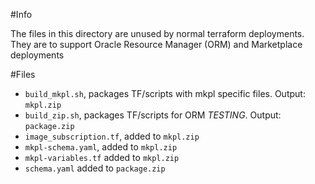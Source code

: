 #Info

The files in this directory are unused by normal terraform deployments. They are
to support Oracle Resource Manager (ORM) and Marketplace deployments

#Files
- `build_mkpl.sh`, packages TF/scripts with mkpl specific files. Output: `mkpl.zip`
- `build_zip.sh`, packages TF/scripts for ORM *TESTING*. Output: `package.zip`
- `image_subscription.tf`, added to `mkpl.zip`
- `mkpl-schema.yaml`, added to `mkpl.zip`
- `mkpl-variables.tf` added to `mkpl.zip`
- `schema.yaml` added to `package.zip`
